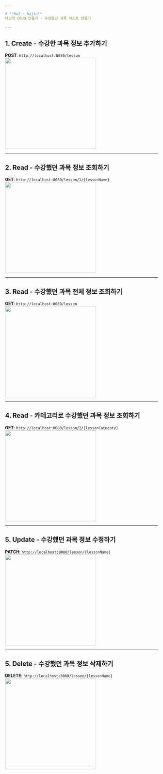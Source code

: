 ```yaml
---

# **Hw2 - hajin**  
나만의 CRUD 만들기 - 수강했던 과목 리스트 만들기   

---
```


## 1. Create - 수강한 과목 정보 추가하기   
**POST**: `http://localhost:8080/lesson`  
<img src="https://github.com/user-attachments/assets/76e526c7-2289-49df-992d-90609024d8c2" width="300"/>  

---

## 2. Read - 수강했던 과목 정보 조회하기  
**GET**: `http://localhost:8080/lesson/1/{lessonName}`   
<img src="https://github.com/user-attachments/assets/4757045a-1156-4f56-93e0-4e619d83ee03" width="300"/>  

---

## 3. Read - 수강했던 과목 전체 정보 조회하기 
**GET**: `http://localhost:8080/lesson`  
<img src="https://github.com/user-attachments/assets/4ae3efba-6a15-4b4a-b938-6825f16c0a96" width="300"/>  

---

## 4. Read - 카테고리로 수강했던 과목 정보 조회하기  
**GET**: `http://localhost:8080/lesson/2/{lessonCategoty}`    
<img src="https://github.com/user-attachments/assets/65b9dee2-e6ea-4f00-8a44-7dd2e271de18" width="300"/>  

---

## 5. Update - 수강했던 과목 정보 수정하기  
**PATCH**: `http://localhost:8080/lesson/{lessonName}`   
<img src="https://github.com/user-attachments/assets/f72a48b9-d6ca-4765-9f70-c1e633fdba5a" width="300"/>  

---

## 5. Delete - 수강했던 과목 정보 삭제하기  
**DELETE**: `http://localhost:8080/lesson/{lessonName}`   
<img src="https://github.com/user-attachments/assets/f72a48b9-d6ca-4765-9f70-c1e633fdba5a" width="300"/>  
